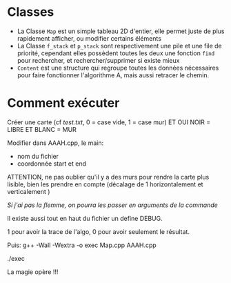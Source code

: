 # Classes

- La Classe `Map` est un simple tableau 2D d'entier, elle permet juste de plus rapidement afficher, ou modifier certains éléments
- La Classe `f_stack` et `p_stack` sont respectivement une pile et une file de priorité, cependant elles possèdent
  toutes les deux une fonction `find` pour rechercher, et rechercher/supprimer si existe mieux
- `Content` est une structure qui regroupe toutes les données nécessaires pour faire fonctionner l'algorithme A, mais
  aussi retracer le chemin.


# Comment exécuter

Créer une carte (cf *test.txt*, 0 = case vide, 1 = case mur)
ET OUI NOIR = LIBRE ET BLANC = MUR

Modifier dans AAAH.cpp, le main:

- nom du fichier
- coordonnée start et end
  
ATTENTION, ne pas oublier qu'il y a des murs pour rendre la carte plus lisible, bien les prendre en compte (décalage de 1 horizontalement et verticalement ) 

*Si j'ai pas la flemme, on pourra les passer en arguments de la commande*

Il existe aussi tout en haut du fichier un define DEBUG.

1 pour avoir la trace de l'algo, 0 pour avoir seulement le résultat.

Puis:
g++ -Wall -Wextra  -o exec Map.cpp AAAH.cpp

./exec

La magie opère !!!



